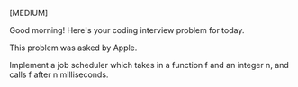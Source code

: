 [MEDIUM]

Good morning! Here's your coding interview problem for today.

This problem was asked by Apple.

Implement a job scheduler which takes in a function f and an integer n, and calls f after n milliseconds.